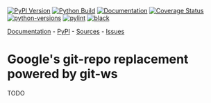 [![PyPI Version](https://badge.fury.io/py/git-ws-repo.svg)](https://badge.fury.io/py/git-ws-repo)
[![Python Build](https://github.com/c0fec0de/git-ws-repo/actions/workflows/main.yml/badge.svg)](https://github.com/c0fec0de/git-ws-repo/actions/workflows/main.yml)
[![Documentation](https://readthedocs.org/projects/git-ws-repo/badge/?version=stable)](https://git-ws-repo.readthedocs.io/en/stable)
[![Coverage Status](https://coveralls.io/repos/github/c0fec0de/git-ws-repo/badge.svg?branch=main)](https://coveralls.io/github/c0fec0de/git-ws-repo?branch=main)
[![python-versions](https://img.shields.io/pypi/pyversions/git-ws-repo.svg)](https://pypi.python.org/pypi/git-ws-repo)
[![pylint](https://img.shields.io/badge/linter-pylint-%231674b1?style=flat)](https://www.pylint.org/)
[![black](https://img.shields.io/badge/code%20style-black-000000.svg)](https://github.com/psf/black)

[Documentation](https://git-ws-repo.readthedocs.io/en/stable/) -
[PyPI](https://pypi.org/project/git-ws-repo/) -
[Sources](https://github.com/c0fec0de/git-ws-repo) -
[Issues](https://github.com/c0fec0de/git-ws-repo/issues)

# Google's git-repo replacement powered by git-ws

TODO